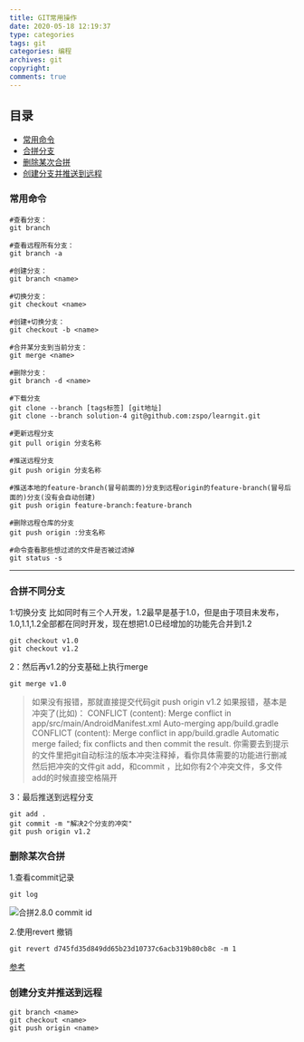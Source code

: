 ```yaml
---
title: GIT常用操作
date: 2020-05-18 12:19:37
type: categories
tags: git
categories: 编程
archives: git
copyright:
comments: true
---
```


## 目录
* [常用命令](#common)
* [合拼分支](#merge)
* [删除某次合拼](#del-merge)
* [创建分支并推送到远程](#create-branch)


### <span id="common">常用命令</span>

```
#查看分支：
git branch

#查看远程所有分支：
git branch -a

#创建分支：
git branch <name>

#切换分支：
git checkout <name>

#创建+切换分支：
git checkout -b <name>

#合并某分支到当前分支：
git merge <name>

#删除分支：
git branch -d <name>

#下载分支
git clone --branch [tags标签] [git地址]
git clone --branch solution-4 git@github.com:zspo/learngit.git

#更新远程分支
git pull origin 分支名称

#推送远程分支
git push origin 分支名称

#推送本地的feature-branch(冒号前面的)分支到远程origin的feature-branch(冒号后面的)分支(没有会自动创建)
git push origin feature-branch:feature-branch  

#删除远程仓库的分支
git push origin :分支名称 

#命令查看那些想过滤的文件是否被过滤掉
git status -s
```

---

### <span id="merge">合拼不同分支</span>
1:切换分支
比如同时有三个人开发，1.2最早是基于1.0，但是由于项目未发布，1.0,1.1,1.2全部都在同时开发，现在想把1.0已经增加的功能先合并到1.2
```
git checkout v1.0
git checkout v1.2
```

2：然后再v1.2的分支基础上执行merge
```
git merge v1.0
```
> 如果没有报错，那就直接提交代码git push origin v1.2
> 如果报错，基本是冲突了(比如)：
> CONFLICT (content): Merge conflict in app/src/main/AndroidManifest.xml
> Auto-merging app/build.gradle
> CONFLICT (content): Merge conflict in app/build.gradle
> Automatic merge failed; fix conflicts and then commit the result.
> 你需要去到提示的文件里把git自动标注的版本冲突注释掉，看你具体需要的功能进行删减
> 然后把冲突的文件git add，和commit ，比如你有2个冲突文件，多文件add的时候直接空格隔开

3：最后推送到远程分支
```
git add .
git commit -m "解决2个分支的冲突"
git push origin v1.2
```

### <span id="del-merge">删除某次合拼</span>
1.查看commit记录
```
git log
```
![合拼2.8.0 commit id](#https://github.com/mentu420/image-storage/blob/master/blog/commit-id.png)

2.使用revert 撤销
```
git revert d745fd35d849dd65b23d10737c6acb319b80cb8c -m 1
```
[参考](#https://learnku.com/articles/31705)


### <span id="create-branch">创建分支并推送到远程</span>
```
git branch <name>
git checkout <name>
git push origin <name>
```